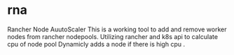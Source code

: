 # rna
Rancher Node AuutoScaler
This is a working tool to add and remove worker nodes from rancher nodepools.
Utilizing rancher and k8s api to calculate cpu of node pool
Dynamicly adds a node if there is high cpu .
